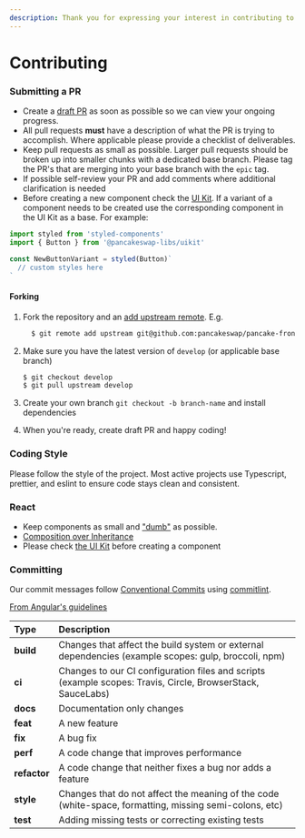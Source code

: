 ```yaml
---
description: Thank you for expressing your interest in contributing to PancakeSwap!
---
```


# Contributing

### Submitting a PR

* Create a [draft PR](https://github.blog/2019-02-14-introducing-draft-pull-requests/) as soon as possible so we can view your ongoing progress.
* All pull requests **must** have a description of what the PR is trying to accomplish. Where applicable please provide a checklist of deliverables.
* Keep pull requests as small as possible. Larger pull requests should be broken up into smaller chunks with a dedicated base branch. Please tag the PR's that are merging into your base branch with the `epic` tag.
* If possible self-review your PR and add comments where additional clarification is needed
* Before creating a new component check the [UI Kit](https://github.com/pancakeswap/pancake-uikit). If a variant of a component needs to be created use the corresponding component in the UI Kit as a base. For example:

```javascript
import styled from 'styled-components'
import { Button } from '@pancakeswap-libs/uikit'

const NewButtonVariant = styled(Button)`
  // custom styles here
`
```



#### Forking

1. Fork the repository and an [add upstream remote](https://docs.github.com/en/free-pro-team@latest/github/collaborating-with-issues-and-pull-requests/configuring-a-remote-for-a-fork). E.g.

   ```bash
     $ git remote add upstream git@github.com:pancakeswap/pancake-frontend.git
   ```

2. Make sure you have the latest version of `develop` \(or applicable base branch\)

   ```bash
   $ git checkout develop
   $ git pull upstream develop
   ```

3. Create your own branch `git checkout -b branch-name` and install dependencies
4. When you're ready, create draft PR and happy coding!

### Coding Style

Please follow the style of the project. Most active projects use Typescript, prettier, and eslint to ensure code stays clean and consistent.

### React

* Keep components as small and ["dumb"](https://en.wikipedia.org/wiki/Pure_function) as possible.
* [Composition over Inheritance](https://reactjs.org/docs/composition-vs-inheritance.html)
* Please check [the UI Kit](https://github.com/pancakeswap/pancake-uikit) before creating a component

### Committing

Our commit messages follow [Conventional Commits](https://www.conventionalcommits.org/en/v1.0.0/) using [commitlint](https://commitlint.js.org/#/).

[From Angular's guidelines](https://github.com/angular/angular/blob/22b96b9/CONTRIBUTING.md#type)

| Type | Description |
| :--- | :--- |
| **build** | Changes that affect the build system or external dependencies \(example scopes: gulp, broccoli, npm\) |
| **ci** | Changes to our CI configuration files and scripts \(example scopes: Travis, Circle, BrowserStack, SauceLabs\) |
| **docs** | Documentation only changes |
| **feat** | A new feature |
| **fix** | A bug fix |
| **perf** | A code change that improves performance |
| **refactor** | A code change that neither fixes a bug nor adds a feature |
| **style** | Changes that do not affect the meaning of the code \(white-space, formatting, missing semi-colons, etc\) |
| **test** | Adding missing tests or correcting existing tests |

